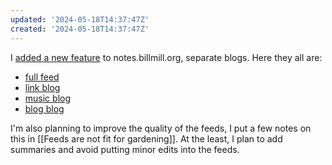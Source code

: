 ```yaml
---
updated: '2024-05-18T14:37:47Z'
created: '2024-05-18T14:37:47Z'
---
```

I [added a new feature](https://github.com/llimllib/obsidian_notes/commit/6ac4945fd702a6ce633922e28c73eb7efa014f30) to notes.billmill.org, separate blogs. Here they all are:

- [full feed](https://notes.billmill.org/atom.xml)
- [link blog](https://notes.billmill.org/link_blog.atom.xml)
- [music blog](https://notes.billmill.org/music_blog.atom.xml)
- [blog blog](https://notes.billmill.org/blog.atom.xml)

I'm also planning to improve the quality of the feeds, I put a few notes on this in [[Feeds are not fit for gardening]]. At the least, I plan to add summaries and avoid putting minor edits into the feeds.